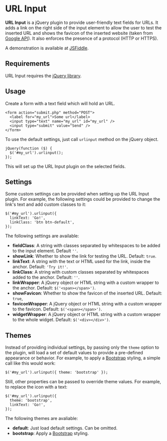 # URL Input

**URL Input** is a jQuery plugin to provide user-friendly text fields for URLs. It adds a link on the right side of the input element to allow the user to test the inserted URL and shows the favicon of the inserted website (taken from [Google API](http://www.google.com/s2/favicons)). It also enforces the presence of a protocol (HTTP or HTTPS).

A demonstration is available at [JSFiddle](https://jsfiddle.net/0qjqnbng/4/).

## Requirements

URL Input requires the [jQuery library](https://jquery.com/).

## Usage

Create a form with a text field which will hold an URL.

```
<form action="submit.php" method="POST">
  <label for="my_url">Some url</label>
  <input type="text" name="my_url" id="my_url" />
  <input type="submit" value="Send" />
</form>
```

To use the default settings, just call `urlinput` method on the jQuery object.

```
jQuery(function ($) {
  $('#my_url').urlinput();
});
```

This will set up the URL Input plugin on the selected fields.

## Settings

Some custom settings can be provided when setting up the URL Input plugin. For example, the following settings could be provided to change the link's text and add custom classes to it:

```
$('#my_url').urlinput({
  linkText: 'Go!',
  linkClass: 'btn btn-default',
});
```

The following settings are available:
- **fieldClass**: A string with classes separated by whitespaces to be added to the input element. Default ``''``.
- **showLink**: Whether to show the link for testing the URL. Default: ``true``.
- **linkText**: A string with the text or HTML used for the link, inside the anchor. Default: `'Try it!'`.
- **linkClass**: A string with custom classes separated by whitespaces added to the anchor. Default: `''`.
- **linkWrapper**: A jQuery object or HTML string with a custom wrapper to the anchor. Default: `$('<span></span>')`.
- **showFavicon**: Whether to show the favicon of the inserted URL. Default: `true`,
- **faviconWrapper**: A jQuery object or HTML string with a custom wrapper to the favicon. Default: `$('<span></span>')`.
- **widgetWrapper**: A jQuery object or HTML string with a custom wrapper to the whole widget. Default: ``$('<div></div>')``.

## Themes

Instead of providing individual settings, by passing only the `theme` option to the plugin, will load a set of default values to provide a pre-defined appearance or behavior. For example, to apply a [Bootstrap](http://getbootstrap.com/) styling, a simple call like this would work:

```
$('#my_url').urlinput({ theme: 'bootstrap' });
```

Still, other properties can be passed to override theme values. For example, to replace the icon with a text:

```
$('#my_url').urlinput({
  theme: 'bootstrap',
  linkText: 'Go!',
});
```

The following themes are avaliable:
- **default**: Just load default settings. Can be omitted.
- **bootstrap**: Apply a [Bootstrap](http://getbootstrap.com/) styling.
